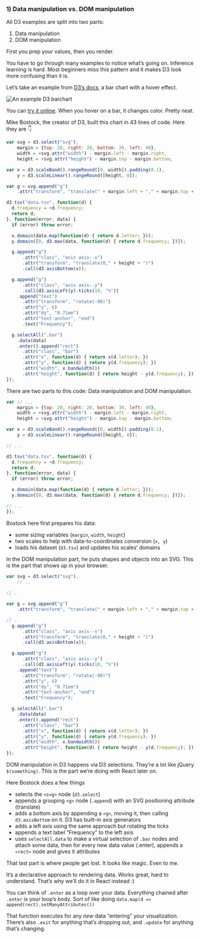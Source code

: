 
### 1\) Data manipulation vs. DOM manipulation

All D3 examples are split into two parts:

1.  Data manipulation
2.  DOM manipulation

First you prep your values, then you render.

You have to go through many examples to notice what’s going on.
Inference learning is hard. Most beginners miss this pattern and it
makes D3 look more confusing than it is.

Let’s take an example from [D3’s
docs](https://github.com/d3/d3/wiki/Gallery), a bar chart with a hover
effect.

![An example D3
barchart](https://raw.githubusercontent.com/Swizec/react-d3js-es6-ebook/2018-version/manuscript/resources/images/2018/barchart-example.png)

You can [try it
online](https://cdn.rawgit.com/mbostock/3885304/raw/a91f37f5f4b43269df3dbabcda0090310c05285d/index.html).
When you hover on a bar, it changes color. Pretty neat.

Mike Bostock, the creator of D3, built this chart in 43 lines of code.
Here they are 👇

``` javascript
var svg = d3.select("svg"),
    margin = {top: 20, right: 20, bottom: 30, left: 40},
    width = +svg.attr("width") - margin.left - margin.right,
    height = +svg.attr("height") - margin.top - margin.bottom;

var x = d3.scaleBand().rangeRound([0, width]).padding(0.1),
    y = d3.scaleLinear().rangeRound([height, 0]);

var g = svg.append("g")
    .attr("transform", "translate(" + margin.left + "," + margin.top + ")");

d3.tsv("data.tsv", function(d) {
  d.frequency = +d.frequency;
  return d;
}, function(error, data) {
  if (error) throw error;

  x.domain(data.map(function(d) { return d.letter; }));
  y.domain([0, d3.max(data, function(d) { return d.frequency; })]);

  g.append("g")
      .attr("class", "axis axis--x")
      .attr("transform", "translate(0," + height + ")")
      .call(d3.axisBottom(x));

  g.append("g")
      .attr("class", "axis axis--y")
      .call(d3.axisLeft(y).ticks(10, "%"))
    .append("text")
      .attr("transform", "rotate(-90)")
      .attr("y", 6)
      .attr("dy", "0.71em")
      .attr("text-anchor", "end")
      .text("Frequency");

  g.selectAll(".bar")
    .data(data)
    .enter().append("rect")
      .attr("class", "bar")
      .attr("x", function(d) { return x(d.letter); })
      .attr("y", function(d) { return y(d.frequency); })
      .attr("width", x.bandwidth())
      .attr("height", function(d) { return height - y(d.frequency); });
});
```

There are two parts to this code: Data manipulation and DOM
manipulation.

``` javascript
var // ..,
    margin = {top: 20, right: 20, bottom: 30, left: 40},
    width = +svg.attr("width") - margin.left - margin.right,
    height = +svg.attr("height") - margin.top - margin.bottom;

var x = d3.scaleBand().rangeRound([0, width]).padding(0.1),
    y = d3.scaleLinear().rangeRound([height, 0]);

// ...

d3.tsv("data.tsv", function(d) {
  d.frequency = +d.frequency;
  return d;
}, function(error, data) {
  if (error) throw error;

  x.domain(data.map(function(d) { return d.letter; }));
  y.domain([0, d3.max(data, function(d) { return d.frequency; })]);

// ...
});
```

Bostock here first prepares his data:

  - some sizing variables (`margin`, `width`, `height`)
  - two scales to help with data-to-coordinates conversion (`x, y`)
  - loads his dataset (`d3.tsv`) and updates his scales’ domains

In the DOM manipulation part, he puts shapes and objects into an SVG.
This is the part that shows up in your browser.

``` javascript
var svg = d3.select("svg"),
    // ..
    
// ..

var g = svg.append("g")
    .attr("transform", "translate(" + margin.left + "," + margin.top + ")");

// ..
  g.append("g")
      .attr("class", "axis axis--x")
      .attr("transform", "translate(0," + height + ")")
      .call(d3.axisBottom(x));

  g.append("g")
      .attr("class", "axis axis--y")
      .call(d3.axisLeft(y).ticks(10, "%"))
    .append("text")
      .attr("transform", "rotate(-90)")
      .attr("y", 6)
      .attr("dy", "0.71em")
      .attr("text-anchor", "end")
      .text("Frequency");

  g.selectAll(".bar")
    .data(data)
    .enter().append("rect")
      .attr("class", "bar")
      .attr("x", function(d) { return x(d.letter); })
      .attr("y", function(d) { return y(d.frequency); })
      .attr("width", x.bandwidth())
      .attr("height", function(d) { return height - y(d.frequency); });
});
```

DOM manipulation in D3 happens via D3 selections. They’re a lot like
jQuery `$(something)`. This is the part we’re doing with React later on.

Here Bostock does a few things

  - selects the `<svg>` node (`d3.select`)
  - appends a grouping `<g>` node (`.append`) with an SVG positioning
    attribute (translate)
  - adds a bottom axis by appending a `<g>`, moving it, then calling
    `d3.axisBottom` on it. D3 has built-in axis generators
  - adds a left axis using the same approach but rotating the ticks
  - appends a text label “Frequency” to the left axis
  - uses `selectAll.data` to make a virtual selection of `.bar` nodes
    and attach some data, then for every new data value (.enter),
    appends a `<rect>` node and gives it attributes

That last part is where people get lost. It looks like magic. Even to
me.

It’s a declarative approach to rendering data. Works great, hard to
understand. That’s why we’ll do it in React instead :)

You can think of `.enter` as a loop over your data. Everything chained
after `.enter` is your loop’s body. Sort of like doing `data.map(d =>
append(rect).setManyAttributes())`

That function executes for any *new* data “entering” your visualization.
There’s also `.exit` for anything that’s dropping out, and `.update` for
anything that’s changing.
